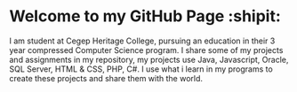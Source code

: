 # Welcome to my GitHub Page :shipit:
I am student at Cegep Heritage College, pursuing an education in their 3 year compressed Computer Science program.
I share some of my projects and assignments in my repository, my projects use Java, Javascript, Oracle, SQL Server, HTML & CSS, PHP, C#.
I use what i learn in my programs to create these projects and share them with the world.
